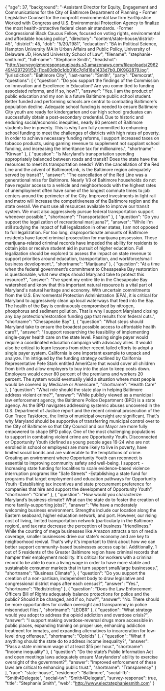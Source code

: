 {
  "age": 37,
  "background": "-Assistant Director for Equity, Engagement and Communications for the City of Baltimore Department of Planning  - Former Legislative Counsel for the nonprofit environmental law firm Earthjustice. Worked with Congress and U.S. Environmental Protection Agency to finalize the most health-protective federal clean air standards.  -Former Congressional Black Caucus Fellow, focused on voting rights, environmental and affordable housing policy",
  "directory": "content/state-house/district-45",
  "district": 45,
  "dob": "5/20/1981",
  "education": "BA in Political Science, Hampton University  MA in Urban Affairs and Public Policy, University of Delaware  JD, Howard University School of Law",
  "filename": "stephanie-smith.md",
  "full-name": "Stephanie Smith",
  "headshot": "http://surveygizmoresponseuploads.s3.amazonaws.com/fileuploads/296249/4297291/52-11ca60db0c1db016c7d1d18e1433d7b0_DK9G2879.jpg",
  "jurisdiction": "Baltimore City",
  "last-name": "Smith",
  "party": "Democrat",
  "questions": [
    {
      "question": "Do you support the findings of the Commission on Innovation and Excellence in Education? Are you committed to funding associated reforms, and if so, how?",
      "answer": "Yes. I am the product of public education and my son is a future Baltimore public school student.  Better funded and performing schools are central to combating Baltimore's population decline. Adequate school funding is needed to ensure Baltimore City youth are ready for kindergarten and our high school graduates can successfully obtain a post-secondary credential.  Due to historic and enduring social/economic inequities, nearly 90 percent of Baltimore students live in poverty.  This is why I am fully committed to enhancing school funding to meet the challenges of districts with high rates of poverty.  In order to achieve necessary funding reforms, I support increased taxes on tobacco products, using gaming revenue to supplement not supplant school funding, and increasing the inheritance tax for millionaires.",
      "shortname": "Kirwan"
    },
    {
      "question": "Is Maryland’s transportation spending appropriately balanced between roads and transit? Does the state have the resources to meet its transportation needs? With the cancellation of the Red Line and the advent of BaltimoreLink, is the Baltimore region adequately served by transit?",
      "answer": "The cancellation of the Red Line was a generational miss for Baltimore.  Nearly 1/3 of Baltimore households do not have regular access to a vehicle and neighborhoods with the highest rates of unemployment often have some of the longest commute times to job centers around the perimeter of the City.  Improved investments in light rail and metro will increase the competitiveness of the Baltimore region and the state overall. We must use all resources available to improve our transit system. We must also aggressively pursue federal transportation support whenever possible.",
      "shortname": "Transportation"
    },
    {
      "question": "Do you support the legalization of recreational marijuana?",
      "answer": "While I'm still studying the impact of full legalization in other states, I am not opposed to full legalization.  For too long, disproportionate amounts of Baltimore residents have faced criminal prosecution for marijuana possession. These marijuana-related criminal records have impeded the ability for residents to obtain jobs or receive student aid in pursuit of higher education. Full legalization should be explored to assess the impact on state revenue to support priorities around education, transportation, and workforce/small business development.",
      "shortname": "Marijuana"
    },
    {
      "question": "At a time when the federal government’s commitment to Chesapeake Bay restoration is questionable, what new steps should Maryland take to protect this resource?",
      "answer": "I've spent my entire life in the Chesapeake Bay watershed and know that this important natural resource is a vital part of Maryland's natural heritage and economy. With uncertain commitments from the U.S. Environmental Protection Administration (EPA), it is critical for Maryland to aggressively clean up local waterways that feed into the Bay. The health of the Bay is continuously compromised by nitrogen, phosphorus and sediment pollution.  That is why I support Maryland closing any bay protection/restoration funding gap that results from federal cuts.",
      "shortname": "Chesapeake Bay"
    },
    {
      "question": "What steps should Maryland take to ensure the broadest possible access to affordable health care?",
      "answer": "I support researching the feasibility of implementing single-payer health care on the state level. Passing single payer would require a coordinated education campaign with advocacy allies. It would also be critical to learn lessons from other recent failed efforts to adopt a single payer system. California is one important example to unpack and analyze. I'm intrigued by the funding strategy outlined by California Representative Pete Stark entitled AmeriCare that would cover all children from birth and allow employers to buy into the plan to keep costs down. Employers would cover 80 percent of the premiums and workers 20 percent. The system would eventually yield a situation where most people would be covered by Medicare or Americare.",
      "shortname": "Health Care"
    },
    {
      "question": "What role should the state play in helping Baltimore address violent crime?",
      "answer": "While publicly viewed as a municipal law enforcement agency, the Baltimore Police Department (BPD) is a state agency. As the BPD navigates addressing systemic abuses uncovered in the U.S. Department of Justice report and the recent criminal prosecution of the Gun Trace Taskforce, the limits of municipal oversight are significant. That's why Maryland should be supportive of transferring municipal control over to the City of Baltimore so that City Council and our Mayor are more fully empowered to shape BPD policy.   One of the most challenging populations to support in combating violent crime are Opportunity Youth. Disconnected or Opportunity Youth (defined as young people ages 16-24 who are not enrolled in school or employed) are more likely to live in poverty, have limited social bonds and are vulnerable to the temptations of crime. Creating an environment where Opportunity Youth can reconnect is essential to improving community safety and well-being.  I support:  -Increasing state funding for localities to scale evidence-based violence interruption programs like \"Safe Streets\" -Establishing a state fund for programs that target employment and education pathways for Opportunity Youth -Establishing tax incentives and state procurement preference for companies that hire and support the development of Opportunity Youth",
      "shortname": "Crime"
    },
    {
      "question": "How would you characterize Maryland’s business climate? What can the state do to foster the creation of more family-supporting jobs?",
      "answer": "We have a moderately welcoming business environment. Strengths include our location along the Eastern seaboard, higher education network, and port. However, our rising cost of living, limited transportation network (particularly in the Baltimore region), and tax rate decrease the perception of business \"friendliness.\"  While the courting of mega businesses like Amazon attracts a ton of media coverage, smaller businesses drive our state's economy and are key to neighborhood revival. That's why it's important to think about how we can better support community-based businesses access capital. Additionally, 1 out of 5 residents of the Greater Baltimore region have criminal records that hamper their employment mobility.  It's critical for workers with a criminal record to be able to earn a living wage in order to have more stable and sustainable consumer markets that in turn support small/large businesses.",
      "shortname": "Business Climate"
    },
    {
      "question": "Do you support the creation of a non-partisan, independent body to draw legislative and congressional district maps after each census?",
      "answer": "Yes.",
      "shortname": "Redistricting"
    },
    {
      "question": "Does the Law Enforcement Officers Bill of Rights adequately balance protections for police and the public? Should it be changed, and if so, how?",
      "answer": "No. There should be more opportunities for civilian oversight and transparency in police misconduct files.",
      "shortname": "LEOBR"
    },
    {
      "question": "What strategy would you adopt to address the opioid addiction and overdose crisis?",
      "answer": "I support making overdose-reversal drugs more accessible in public places, expanding training on proper use, enhancing addiction treatment for inmates, and expanding alternatives to incarceration for low-level drug offenses.",
      "shortname": "Opioids"
    },
    {
      "question": "What if anything should the state do to address income inequality?",
      "answer": "Pass a state minimum wage of at least $15 per hour.",
      "shortname": "Income inequality"
    },
    {
      "question": "Do the state’s Public Information Act and open meetings laws adequately ensure Marylanders’ ability to exercise oversight of the government?",
      "answer": "Improved enforcement of these laws are critical to enhancing public trust.",
      "shortname": "Transparency"
    }
  ],
  "race": "state-house",
  "residence": "Baltimore",
  "social-fb": "Smith4Delegate",
  "social-tw": "Smith4Delegate",
  "survey-response": true,
  "title": "Stephanie Smith",
  "web": "http://www.electstephaniesmith.com"
}

